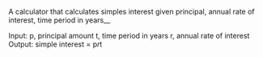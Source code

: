 A calculator that calculates simples interest given principal, annual rate of interest, time period in years__

Input: 
  p, principal amount
  t, time period in years
  r, annual rate of interest
Output:
  simple interest = p*r*t
